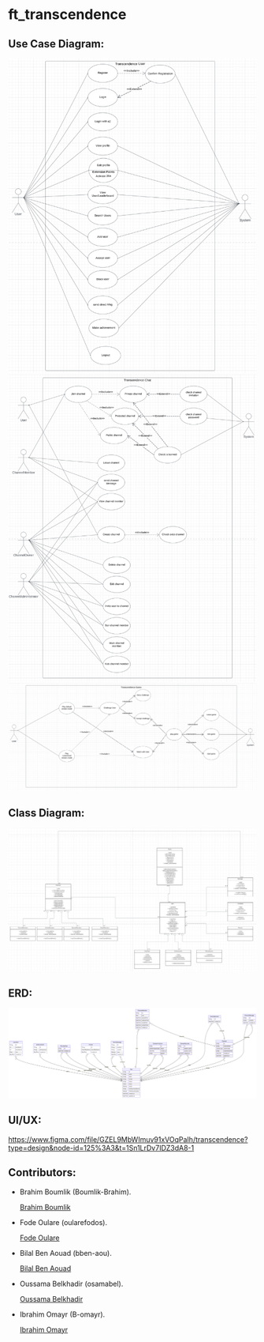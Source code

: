 # ft_transcendence

## Use Case Diagram:

![screenshot](/assets/u1.png)
![screenshot](/assets/u2.png)
![screenshot](/assets/u3.png)
## Class Diagram:

![screenshot](/assets/c3.png)

## ERD:

![screenshot](/assets/erd.png)

## UI/UX:

https://www.figma.com/file/GZEL9MbWImuv91xVOqPaIh/transcendence?type=design&node-id=125%3A3&t=1Sn1LrDv7IDZ3dA8-1

## Contributors:


- Brahim Boumlik (Boumlik-Brahim).

    [Brahim Boumlik](https://github.com/Boumlik-Brahim)

- Fode Oulare (oularefodos).

    [Fode Oulare](https://github.com/oularefodos)

- Bilal Ben Aouad (bben-aou).

    [Bilal Ben Aouad](https://github.com/bben-aou)

- Oussama Belkhadir (osamabel).

    [Oussama Belkhadir](https://github.com/osamabel)

- Ibrahim Omayr (B-omayr).

    [Ibrahim Omayr](https://github.com/B-omayr)
